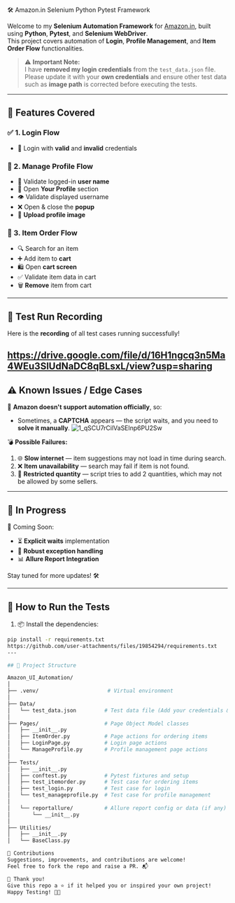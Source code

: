 🛠️ Amazon.in Selenium Python Pytest Framework

Welcome to my **Selenium Automation Framework** for [Amazon.in](https://www.amazon.in), built using **Python**, **Pytest**, and **Selenium WebDriver**.  
This project covers automation of **Login**, **Profile Management**, and **Item Order Flow** functionalities.

> ⚠️ **Important Note:**  
> I have **removed my login credentials** from the `test_data.json` file.  
> Please update it with your **own credentials** and ensure other test data such as **image path** is corrected before executing the tests.

---

## 📌 Features Covered

### ✅ 1. Login Flow
- 🔐 Login with **valid** and **invalid** credentials

### 👤 2. Manage Profile Flow
- 🔎 Validate logged-in **user name**
- 📄 Open **Your Profile** section
- 👁️ Validate displayed username
- ❌ Open & close the **popup**
- 📸 **Upload profile image**

### 🛒 3. Item Order Flow
- 🔍 Search for an item
- ➕ Add item to **cart**
- 🛍️ Open **cart screen**
- ✅ Validate item data in cart
- 🗑️ **Remove** item from cart

---

## 🎥 Test Run Recording

Here is the **recording** of all test cases running successfully!  

https://drive.google.com/file/d/16H1ngcq3n5Ma4WEu3SlUdNaDC8qBLsxL/view?usp=sharing
---

## ⚠️ Known Issues / Edge Cases

🛑 **Amazon doesn't support automation officially**, so:
- Sometimes, a **CAPTCHA** appears — the script waits, and you need to **solve it manually**.
  ![1_qSCU7rCilVaSElnp6PU2Sw](https://github.com/user-attachments/assets/13fefbaf-b2f4-4884-8f01-ceecd0d6b493)


💣 **Possible Failures:**
1. 🌐 **Slow internet** — item suggestions may not load in time during search.
2. ❌ **Item unavailability** — search may fail if item is not found.
3. 🚫 **Restricted quantity** — script tries to add 2 quantities, which may not be allowed by some sellers.

---

## 🚧 In Progress

🚀 Coming Soon:
- ⏳ **Explicit waits** implementation
- 🧯 **Robust exception handling**
- 📊 **Allure Report Integration**

Stay tuned for more updates! 🛠️

---

## 🧪 How to Run the Tests

1. 📦 Install the dependencies:
```bash
pip install -r requirements.txt
https://github.com/user-attachments/files/19854294/requirements.txt
---

## 🧪 Project Structure

Amazon_UI_Automation/
│
├── .venv/                      # Virtual environment
│
├── Data/
│   └── test_data.json         # Test data file (Add your credentials & paths here)
│
├── Pages/                     # Page Object Model classes
│   ├── __init__.py
│   ├── ItemOrder.py           # Page actions for ordering items
│   ├── LoginPage.py           # Login page actions
│   └── ManageProfile.py       # Profile management page actions
│
├── Tests/
│   ├── __init__.py
│   ├── conftest.py            # Pytest fixtures and setup
│   ├── test_itemorder.py      # Test case for ordering items
│   ├── test_login.py          # Test case for login
│   └── test_manageprofile.py  # Test case for profile management
│
│   └── reportallure/          # Allure report config or data (if any)
│       └── __init__.py
│
├── Utilities/
│   ├── __init__.py
│   └── BaseClass.py

🤝 Contributions
Suggestions, improvements, and contributions are welcome!
Feel free to fork the repo and raise a PR. 📬

🧡 Thank you!
Give this repo a ⭐ if it helped you or inspired your own project!
Happy Testing! 🧪✨
